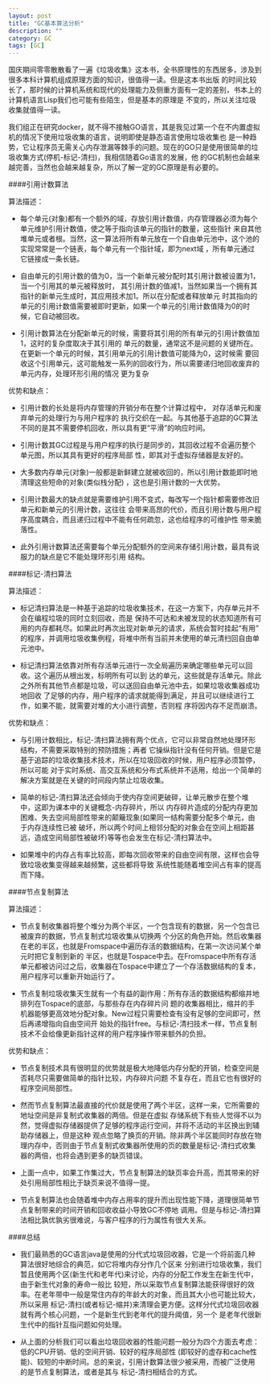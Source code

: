 ```yaml
---
layout: post
title: "GC基本算法分析"
description: ""
category: GC
tags: [GC]
---
```

国庆期间零零散散看了一遍《垃圾收集》这本书，全书原理性的东西居多，涉及到很多本科计算机组成原理方面的知识，很值得一读。但是这本书出版
的时间比较长了，那时候的计算机系统和现代的处理能力及侧重方面有一定的差别，书本上的计算机语言Lisp我们也可能有些陌生，但是基本的原理是
不变的，所以关注垃圾收集就值得一读。

我们组正在研究docker，就不得不接触GO语言，其是我见过第一个在不内置虚拟机的情况下使用垃圾收集的语言，说明即使是静态语言使用垃圾收集也
是一种趋势，它让程序员无需关心内存泄漏等棘手的问题。现在的GO只是使用很简单的垃圾收集方式(停机-标记-清扫)，我相信随着Go语言的发展，他
的GC机制也会越来越完善，当然也会越来越复杂，所以了解一定的GC原理是有必要的。

####引用计数算法
   
   算法描述：
   
  * 每个单元(对象)都有一个额外的域，存放引用计数值，内存管理器必须为每个单元维护引用计数值，使之等于指向该单元的指针的数量，这些指针
     来自其他堆单元或者根。当然，这一算法将所有单元放在一个自由单元池中，这个池的实现常常是一个链表，每个单元有一个指针域，即为next域
     ，所有单元通过它链接成一条长链。
     
  * 自由单元的引用计数的值为0，当一个新单元被分配时其引用计数被设置为1，当一个引用其的单元被释放时，
     其引用计数的值减1，当然如果当一个拥有其指针的新单元生成时，其应用技术加1。所以在分配或者释放单元
     时其指向的单元的引用计数值需要被即时更新，如果一个单元的引用计数值降为0的时候，它自动被回收。
     
  * 引用计数算法在分配新单元的时候，需要将其引用的所有单元的引用计数值加1，这时的复杂度取决于其引用的
单元的数量，通常这不是问题的关键所在。在更新一个单元的时候，其引用单元的引用计数值可能降为0，这时候需
要回收这个引用单元，这可能触发一系列的回收行为，所以需要递归地回收废弃的单元内存，处理环形引用的情况
更为复杂

优势和缺点：

  * 引用计数的长处是将内存管理的开销分布在整个计算过程中， 对存活单元和废弃单元的处理行为与用户程序的
执行交织在一起。与其他基于追踪的GC算法不同的是其不需要停机回收，所以具有更“平滑”的响应时间。

  * 引用计数其GC过程是与用户程序的执行是同步的，其回收过程不会遍历整个单元图，所以其具有更好的程序局部
性，即其对于虚拟存储器是友好的。

  * 大多数内存单元(对象)一般都是新鲜建立就被收回的，所以引用计数能即时地清理这些短命的对象(类似栈分配)
，这也是引用计数的一大优势。

  * 引用计数最大的缺点就是需要维护引用不变式，每改写一个指针都需要修改旧单元和新单元的引用计数，这往往
会带来高昂的代价，而且引用计数与用户程序高度耦合，而且递归过程中不能有任何疏忽，这也给程序的可维护性
带来脆落性。

  * 此外引用计数算法还需要每个单元分配额外的空间来存储引用计数，最具有说服力的缺点是它不能处理环形引用
结构。

####标记-清扫算法

  算法描述：
  
  * 标记清扫算法是一种基于追踪的垃圾收集技术，在这一方案下，内存单元并不会在编程垃圾的同时立刻回收，而是
保持不可达和未被发现的状态知道所有可用的内存都耗尽。如果此时再次出现对新单元的请求，系统会暂时挂起“有用”
的程序，并调用垃圾收集例程，将堆中所有当前并未使用的单元清扫回自由单元池中。

  * 标记清扫算法依靠对所有存活单元进行一次全局遍历来确定哪些单元可以回收。这个遍历从根出发，标明所有可以到
达的单元，这些就是存活单元。除此之外所有其他节点都是垃圾，可以送回自由单元池中去，如果垃圾收集器成功地回收
了足够的内存，用户程序的请求就能得到满足，并且可以继续进行工作，如果不能，就需要对堆的大小进行调整，否则程
序将因内存不足而崩溃。

优势和缺点：

  * 与引用计数相比，标记-清扫算法拥有两个优点，它可以非常自然地处理环形结构，不需要采取特别的预防措施；再者
它操纵指针没有任何开销。但是它是基于追踪的垃圾收集技术技术，所以在垃圾回收的时候，用户程序必须暂停，所以可能
对于实时系统、高交互系统和分布式系统并不适用，给出一个简单的解决方案就是在关键的时间段内禁止垃圾收集。

  * 简单的标记-清扫算法还会倾向于使内存空间更破碎，让单元散步在整个堆中，这即为课本中的关键概念-内存碎片，所以
内存碎片造成的分配内存更加困难、失去空间局部性带来的颠簸现象(如果同一结构需要分配多个单元，由于内存连续性已被
破坏，所以两个时间上相邻分配的对象会在空间上相距甚远，造成空间局部性被破坏)等等也会发生在标记-清扫算法中。

  *  如果堆中的内存占有率比较高，即每次回收带来的自由空间有限，这样也会导致垃圾收集变得越来越频繁，这些都将导致
系统性能随着堆空间占有率的提高而下降。

####节点复制算法

  算法描述：
  
  * 节点复制收集器将整个堆分为两个半区，一个包含现有的数据，另一个包含已被废弃的数据，节点复制式垃圾收集从切换两
个分区的角色开始。然后收集器在老的半区，也就是Fromspace中遍历存活的数据结构，在第一次访问某个单元时把它复制到新的
半区，也就是Tospace中去。在Fromspace中所有存活单元都被访问过之后，收集器在Tospace中建立了一个存活数据结构的复本，
用户程序可以重新开始运行了。

  * 节点复制垃圾收集天生就有一个有益的副作用：所有存活的数据结构都缩并地排列在Tospace的底部，与那些存在内存碎片问
题的收集器相比，缩并的手机器能够更高效地分配对象。New过程只需要检查有没有足够的空间即可，然后再递增指向自由空间开
始处的指针free。与标记-清扫技术一样，节点复制技术不会给像更新指针这样的用户程序操作带来额外的负担。

  优势和缺点：
  
  * 节点复制技术具有很明显的优势就是极大地降低内存分配的开销，检查空间是否耗尽只需要做简单的指针比较，内存碎片问题
不复存在，而且它也有很好的程序空间局部性。

  * 然而节点复制算法最直接的代价就是使用了两个半区，这样一来，它所需要的地址空间是非复制式收集器的两倍。但是在虚拟
存储系统下有些人觉得不以为然，觉得虚拟存储器提供了足够的程序运行空间，并将不活动的半区换出到辅助存储器上，但是这种
观点忽略了换页的开销。除非两个半区能同时存放在物理内存中，否则由于节点复制式收集器所使用的页的数量是标记-清扫式收集
器的两倍，也将会遇到更多的缺页错误。

  * 上面一点中，如果工作集过大，节点复制算法的缺页率会升高，而其带来的好处引用局部性相比于缺页来说不值得一提。
  
  * 节点复制算法也会随着堆中内存占用率的提升而出现性能下降，道理很简单节点复制带来的时间开销和回收收益小导致GC不停地
调用。但是与标记-清扫算法相比孰优孰劣很难说，与客户程序的行为属性有很大关系。

####总结

  * 我们最熟悉的GC语言java是使用的分代式垃圾回收器，它是一个将前面几种算法很好地综合的典范，如它将堆内存分作几个区来
分别进行垃圾收集，我们暂且使用两个区(新生代和老年代)来讨论，内存的分配工作发生在新生代中，由于新生代对象的寿命一般比
较短，所以采取节点复制算法能获得很好的效率。在老年带中一般是常住内存的年龄大的对象，而且其大小也可能比较大，所以采用
标记-清扫(或者标记-缩并)来清理会更方便。这样分代式垃圾回收器就有两个核心问题，一个是新生代到老年代的提升阈值，另一个
是老年代很新生代中的指针互指问题如何处理。

  * 从上面的分析我们可以看出垃圾回收器的性能问题一般分为四个方面去考虑：低的CPU开销、低的空间开销、较好的程序局部性
(即较好的虚存和cache性能)、较短的中断时间。总的来说，引用计数算法很少被采用，而被广泛使用的是节点复制算法，或者是其与
标记-清扫相结合的方式。




























































         
         
         
         
         
         
         
         
         
         
         
         
         
         
         
         
         
         
         
         
         
         
         
         
         
         
         
         



         
         
         
         
         
         
         
         
         
         
         
         
         
         
         
         
         



   
     
         


































    
    
    
    
    
    
    
    
    
    
    
    
    
    
    
    
    
    











     
     
     
     
     
     
     
     
     
     
     
     
     
     
     
     
     
     
     
     


































    
    
    

    
    
    
    
    
    
    
    
    
    
    
    
    
    
    
    
    
    
    
    
    
    
    
    
    
    
    
    
    
    
    













  






































   
   
   
   
   
   
   
   
   
   
   
   
















        

   

     


















        























































        
        
        
        
        
        
        
        
        
        
        
        
        
        
        
        
        
        
        
        
        
        
        
        
        
        
        
        
        
        
        
        
        


































































  






























   
   
  
  
	
	
	
	
	
	
	
	
	
	
	
	
  